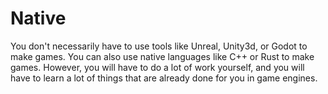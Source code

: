 # Native

You don't necessarily have to use tools like Unreal, Unity3d, or Godot to make games. You can also use native languages like C++ or Rust to make games. However, you will have to do a lot of work yourself, and you will have to learn a lot of things that are already done for you in game engines.